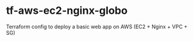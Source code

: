 # tf-aws-ec2-nginx-globo
Terraform config to deploy a basic web app on AWS (EC2 + Nginx + VPC + SG)

